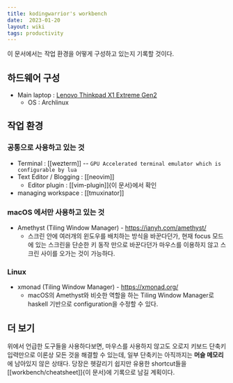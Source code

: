 ```yaml
---
title: kodingwarrior's workbench
date:  2023-01-20
layout: wiki
tags: productivity
---
```


이 문서에서는 작업 환경을 어떻게 구성하고 있는지 기록할 것이다.


## 하드웨어 구성 

* Main laptop : [Lenovo Thinkpad X1 Extreme Gen2](https://wiki.archlinux.org/title/Lenovo_ThinkPad_X1_Extreme_(Gen_2))
  * OS : Archlinux

## 작업 환경

### 공통으로 사용하고 있는 것 

* Terminal : [[wezterm]] -- `GPU Accelerated terminal emulator which is configurable by lua`
* Text Editor / Blogging : [[neovim]]
  * Editor plugin : [[vim-plugin]]{이 문서}에서 확인
* managing workspace : [[tmuxinator]]

### macOS 에서만 사용하고 있는 것

* Amethyst (Tiling Window Manager) - https://ianyh.com/amethyst/
  * 스크린 안에 여러개의 윈도우를 배치하는 방식을 바꾼다던가, 현재 focus 모드에 있는 스크린을 단순한 키 동작 만으로 바꾼다던가 마우스를 이용하지 않고 스크린 사이를 오가는 것이 가능하다.

### Linux

* xmonad (Tiling Window Manager) - https://xmonad.org/
  * macOS의 Amethyst와 비슷한 역할을 하는 Tiling Window Manager로 haskell 기반으로 configuration을 수정할 수 있다.

## 더 보기

위에서 언급한 도구들을 사용하다보면, 마우스를 사용하지 않고도 오로지 키보드 단축키 입력만으로 이론상 모든 것을 해결할 수 있는데, 일부 단축키는 아직까지는 **머슬 메모리**에 남아있지 않은 상태다. 당장은 헷갈리기 쉽지만 유용한 shortcut들을 [[workbench/cheatsheet]]{이 문서}에 기록으로 남길 계획이다.
